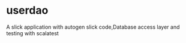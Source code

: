 userdao
=======

A slick application with autogen slick code,Database access layer and testing with scalatest
